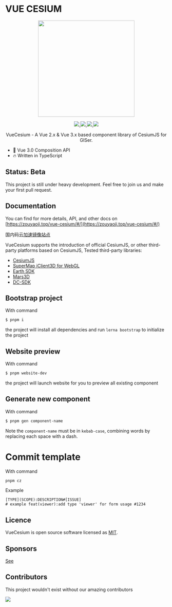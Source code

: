 <!--
 * @Author: zouyaoji@https://github.com/zouyaoji
 * @Date: 2021-09-03 16:57:27
 * @LastEditTime: 2021-12-01 15:16:28
 * @LastEditors: zouyaoji
 * @Description:
 * @FilePath: \vue-cesium@next\README.md
-->

# VUE CESIUM

<p align="center">
  <img width="300px" src="https://zouyaoji.top/vue-cesium/favicon.png">
</p>

<p align="center">
  <a href="https://github.com/zouyaoji/vue-cesium/actions/workflows/publish-npm.yml" target="_blank">
    <img src="https://img.shields.io/github/workflow/status/zouyaoji/vue-cesium/Publish%20to%20NPM%20registry?style=plastic">
  </a>
  <a href="https://www.npmjs.com/package/vue-cesium" target="_blank">
    <img src="https://img.shields.io/npm/v/vue-cesium/next?style=plastic">
  </a>
  <a href="https://npmcharts.com/compare/vue-cesium?minimal=true" target="_blank">
    <img src="https://img.shields.io/npm/dm/vue-cesium?style=plastic">
  </a>
  <a href="https://github.com/zouyaoji/vue-cesium/blob/dev/LICENSE" target="_blank">
    <img src="https://img.shields.io/github/license/zouyaoji/vue-cesium?style=plastic">
  </a>
  <!-- <a href="https://coveralls.io/github/zouyaoji/vue-cesium?branch=dev" target="_blank">
    <img src="https://img.shields.io/coveralls/github/zouyaoji/vue-cesium?style=plastic">
  </a> -->
  <br>
</p>

<p align="center">VueCesium - A Vue 2.x & Vue 3.x based component library of CesiumJS for GISer.</p>

- 💪 Vue 3.0 Composition API
- 🔥 Written in TypeScript

## Status: Beta

This project is still under heavy development. Feel free to join us and make your first pull request.

## Documentation

You can find for more details, API, and other docs on [https://zouyaoji.top/vue-cesium/#/](https://zouyaoji.top/vue-cesium/#/)

国内码云[加速镜像站点](https://zouyaoji.gitee.io/vue-cesium/)

VueCesium supports the introduction of official CesiumJS, or other third-party platforms based on CesiumJS, Tested third-party libraries:

- [CesiumJS](https://cesium.com/platform/cesiumjs/)
- [SuperMap iClient3D for WebGL](http://support.supermap.com.cn:8090/webgl/web/index.html)
- [Earth SDK](http://www.earthsdk.com/)
- [Mars3D](http://mars3d.cn/)
- [DC-SDK](http://dc.dvgis.cn/#/index)

## Bootstrap project

With command

```bash
$ pnpm i
```

the project will install all dependencies and run `lerna bootstrap` to initialize the project

## Website preview

With command

```bash
$ pnpm website-dev
```

the project will launch website for you to preview all existing component

## Generate new component
With command
```bash
$ pnpm gen component-name
````

Note the `component-name` must be in `kebab-case`, combining words by replacing each space with a dash.

# Commit template

With command

```bash
pnpm cz
```

Example

```
[TYPE](SCOPE):DESCRIPTION#[ISSUE]
# example feat(viewer):add type 'viewer' for form usage #1234
```

## Licence

VueCesium is open source software licensed as
[MIT](https://github.com/zouyaoji/vue-cesium/blob/master/LICENSE).

## Sponsors

[See](https://zouyaoji.top/vue-cesium/#/en-US/donations)

## Contributors

This project wouldn't exist without our amazing contributors

<a href="https://github.com/zouyaoji/vue-cesium/graphs/contributors">
  <img src="https://contrib.rocks/image?repo=zouyaoji/vue-cesium" />
</a>

